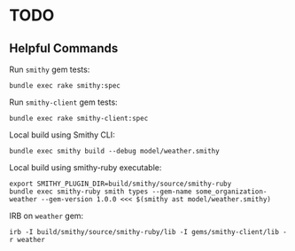 # TODO

## Helpful Commands

Run `smithy` gem tests:
```
bundle exec rake smithy:spec
```

Run `smithy-client` gem tests:
```
bundle exec rake smithy-client:spec
```

Local build using Smithy CLI:
```
bundle exec smithy build --debug model/weather.smithy
```

Local build using smithy-ruby executable:
```
export SMITHY_PLUGIN_DIR=build/smithy/source/smithy-ruby
bundle exec smithy-ruby smith types --gem-name some_organization-weather --gem-version 1.0.0 <<< $(smithy ast model/weather.smithy)
```

IRB on `weather` gem:
```
irb -I build/smithy/source/smithy-ruby/lib -I gems/smithy-client/lib -r weather
```